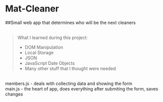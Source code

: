 # Mat-Cleaner
##Small web app that determines who will be the next cleaners<br>
<br>
> What I learned during this project:
> - DOM Manipulation
> - Local Storage
> - JSON
> - JavaScript Date Objects
> - Many other stuff that I thought were needed
<br>
members.js - deals with collecting data and showing the form<br>
main.js - the heart of app, does everything after submiting the form, saves changes
